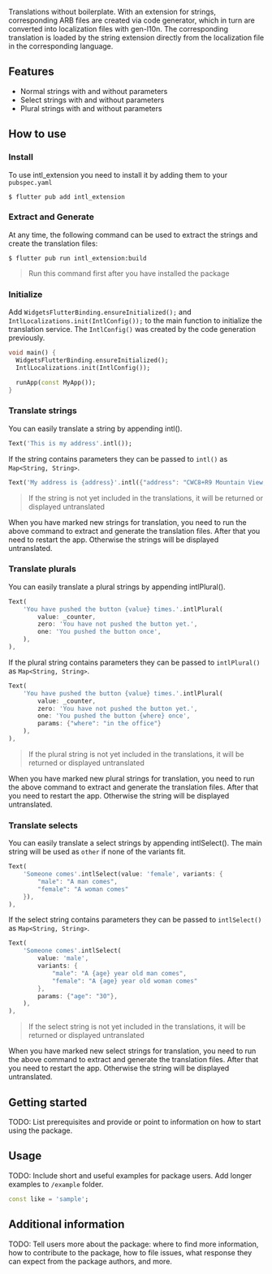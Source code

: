 <!-- 
This README describes the package. If you publish this package to pub.dev,
this README's contents appear on the landing page for your package.

For information about how to write a good package README, see the guide for
[writing package pages](https://dart.dev/guides/libraries/writing-package-pages). 

For general information about developing packages, see the Dart guide for
[creating packages](https://dart.dev/guides/libraries/create-library-packages)
and the Flutter guide for
[developing packages and plugins](https://flutter.dev/developing-packages). 
-->

Translations without boilerplate. With an extension for strings, corresponding ARB files are created via code generator, which in turn are converted into localization files with gen-l10n. The corresponding translation is loaded by the string extension directly from the localization file in the corresponding language.

## Features

- Normal strings with and without parameters
- Select strings with and without parameters
- Plural strings with and without parameters


## How to use

### Install

To use intl_extension you need to install it by adding them to your `pubspec.yaml`

```console
$ flutter pub add intl_extension
```


### Extract and Generate

At any time, the following command can be used to extract the strings and create the translation files:

```console
$ flutter pub run intl_extension:build
```

> Run this command first after you have installed the package


### Initialize

Add `WidgetsFlutterBinding.ensureInitialized();` and `IntlLocalizations.init(IntlConfig());` to the main function to initialize the translation service.
The `IntlConfig()` was created by the code generation previously.

```dart
void main() {
  WidgetsFlutterBinding.ensureInitialized();
  IntlLocalizations.init(IntlConfig());

  runApp(const MyApp());
}
```

### Translate strings

You can easily translate a string by appending intl().

```dart
Text('This is my address'.intl());
```

If the string contains parameters they can be passed to `intl()` as `Map<String, String>`.

```dart
Text('My address is {address}'.intl({"address": "CWC8+R9 Mountain View, Kalifornien, USA"}));
```

> If the string is not yet included in the translations, it will be returned or displayed untranslated


When you have marked new strings for translation, you need to run the above command to extract and generate the translation files. After that you need to restart the app. Otherwise the strings will be displayed untranslated.


### Translate plurals

You can easily translate a plural strings by appending intlPlural().

```dart
Text(
    'You have pushed the button {value} times.'.intlPlural(
        value: _counter,
        zero: 'You have not pushed the button yet.',
        one: 'You pushed the button once',
    ),
),
```

If the plural string contains parameters they can be passed to `intlPlural()` as `Map<String, String>`.

```dart
Text(
    'You have pushed the button {value} times.'.intlPlural(
        value: _counter,
        zero: 'You have not pushed the button yet.',
        one: 'You pushed the button {where} once',
        params: {"where": "in the office"}
    ),
),
```

> If the plural string is not yet included in the translations, it will be returned or displayed untranslated

When you have marked new plural strings for translation, you need to run the above command to extract and generate the translation files. After that you need to restart the app. Otherwise the string will be displayed untranslated.


### Translate selects

You can easily translate a select strings by appending intlSelect().
The main string will be used as `other` if none of the variants fit.

```dart
Text(
    'Someone comes'.intlSelect(value: 'female', variants: {
        "male": "A man comes",
        "female": "A woman comes"
    }),
),
```

If the select string contains parameters they can be passed to `intlSelect()` as `Map<String, String>`.

```dart
Text(
    'Someone comes'.intlSelect(
        value: 'male',
        variants: {
            "male": "A {age} year old man comes",
            "female": "A {age} year old woman comes"
        },
        params: {"age": "30"},
    ),
),

```

> If the select string is not yet included in the translations, it will be returned or displayed untranslated

When you have marked new select strings for translation, you need to run the above command to extract and generate the translation files. After that you need to restart the app. Otherwise the string will be displayed untranslated.











## Getting started

TODO: List prerequisites and provide or point to information on how to
start using the package.

## Usage

TODO: Include short and useful examples for package users. Add longer examples
to `/example` folder. 

```dart
const like = 'sample';
```

## Additional information

TODO: Tell users more about the package: where to find more information, how to 
contribute to the package, how to file issues, what response they can expect 
from the package authors, and more.
